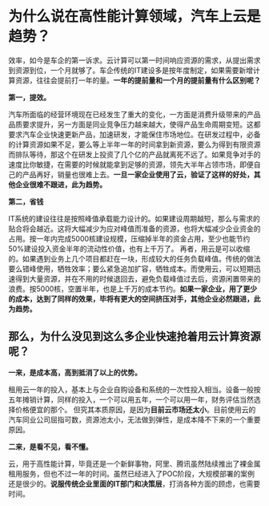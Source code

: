 # 为什么说在高性能计算领域，汽车上云是趋势？

效率，如今是车企的第一诉求。云计算可以第一时间响应资源的需求，从提出需求到资源到位，一个月就够了。车企传统的IT建设多是按年度制定，如果需要新增计算资源，往往会提前打一年的量。**一年的提前量和一个月的提前量有什么区别呢？**

**第一，提效。**

汽车所面临的经营环境现在已经发生了重大的变化，一方面是消费升级带来的产品品质要求提升，另一方面是同业竞争压力越来越大，使得产品生命周期变短。这都要求汽车企业快速更新产品，加速研发，才能保住市场地位。在研发过程中，必备的计算资源如果不足，要么等上半年一年的时间拿到新资源，要么为得到有限资源而排队等待，那这个在研发上投资了几个亿的产品就离死不远了。如果竞争对手的速度比你敏捷，在需要的时候就能拿到足够的资源，领先大半年占领市场，即便自己的产品再好，销量也很难上去。**一旦一家企业使用了云，验证了这样的好处，其他企业很难不跟进，此为趋势。**

**第二，省钱**

IT系统的建设往往是按照峰值承载能力设计的。如果建设周期越短，那么与需求的贴合将会越近。这将大幅减少为应对峰值而准备的资源，也将大幅减少企业资金的占用。按一年内完成5000核建设规模，压缩掉半年的资金占用，至少也能节约50%建设投入资金半年的流动性价值，也有上千万了。
再者，用云是可以收缩的。如果遇到业务上几个项目都赶在一块，形成较大的任务负载峰值。传统的做法要么错峰使用，牺牲效率；要么紧急追加扩容，牺牲成本。而使用云，可以短期迅速得到大量资源，并在不用的时候退回去，避免负载峰值过去后，资源闲置带来的浪费。按5000核，空置半年，也是上千万的成本节约。**如果一家企业，用了更少的成本，达到了同样的效果，毕将有更大的空间挤压对手，其他企业必然跟进，此为趋势。**



## 那么，为什么没见到这么多企业快速抢着用云计算资源呢？

**一来，是成本高，高到抵消了以上的优势。**

租用云一年的投入，基本上与企业自购设备和系统的一次性投入相当。设备一般按五年摊销计算，同样的投入，一个可以用五年，一个可以用一年，财务评估当然选择价格便宜的那个。
但究其本质原因，是因为**目前云市场还太小**。目前使用云的汽车同业公司屈指可数，资源池太小，无法做到弹性，是成本降不下来的一个重要原因。

**二来，是看不见，看不懂。**

云，用于高性能计算，毕竟还是一个新鲜事物，阿里、腾讯虽然陆续推出了裸金属租用服务，但也不过一年的时间。虽然已经进入了POC阶段，大规模部署的案例还是很少的。**说服传统企业里面的IT部门和决策层**，打消各种方面的顾虑，也需要时间。